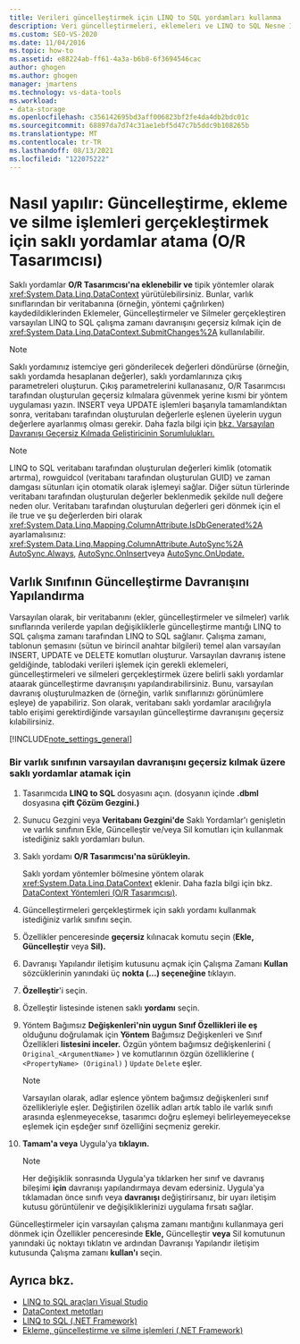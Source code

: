 ```yaml
---
title: Verileri güncelleştirmek için LINQ to SQL yordamları kullanma
description: Veri güncelleştirmeleri, eklemeleri ve LINQ to SQL Nesne İlişkisel Tasarımcısı gerçekleştirmek için LINQ to SQL Nesne İlişkisel Tasarımcısı (O/R Tasarımcısı) içinde saklı yordamları kullanın.
ms.custom: SEO-VS-2020
ms.date: 11/04/2016
ms.topic: how-to
ms.assetid: e88224ab-ff61-4a3a-b6b8-6f3694546cac
author: ghogen
ms.author: ghogen
manager: jmartens
ms.technology: vs-data-tools
ms.workload:
- data-storage
ms.openlocfilehash: c356142695bd3aff006823bf2fe4da4db2bdc01c
ms.sourcegitcommit: 68897da7d74c31ae1ebf5d47c7b5ddc9b108265b
ms.translationtype: MT
ms.contentlocale: tr-TR
ms.lasthandoff: 08/13/2021
ms.locfileid: "122075222"
---
```

# <a name="how-to-assign-stored-procedures-to-perform-updates-inserts-and-deletes-or-designer"></a>Nasıl yapılır: Güncelleştirme, ekleme ve silme işlemleri gerçekleştirmek için saklı yordamlar atama (O/R Tasarımcısı)

Saklı yordamlar **O/R Tasarımcısı'na eklenebilir ve** tipik yöntemler olarak <xref:System.Data.Linq.DataContext> yürütülebilirsiniz. Bunlar, varlık sınıflarından bir veritabanına (örneğin, yöntemi çağrılırken) kaydedildiklerinden Eklemeler, Güncelleştirmeler ve Silmeler gerçekleştiren varsayılan LINQ to SQL çalışma zamanı davranışını geçersiz kılmak için de <xref:System.Data.Linq.DataContext.SubmitChanges%2A> kullanılabilir.

> [!NOTE]
> Saklı yordamınız istemciye geri gönderilecek değerleri döndürürse (örneğin, saklı yordamda hesaplanan değerler), saklı yordamlarınıza çıkış parametreleri oluşturun. Çıkış parametrelerini kullanasanız, O/R Tasarımcısı tarafından oluşturulan geçersiz kılmalara güvenmek yerine kısmi bir yöntem uygulaması yazın. INSERT veya UPDATE işlemleri başarıyla tamamlandıktan sonra, veritabanı tarafından oluşturulan değerlerle eşlenen üyelerin uygun değerlere ayarlanmış olması gerekir. Daha fazla bilgi için [bkz. Varsayılan Davranışı Geçersiz Kılmada Geliştiricinin Sorumlulukları.](/dotnet/framework/data/adonet/sql/linq/responsibilities-of-the-developer-in-overriding-default-behavior)

> [!NOTE]
> LINQ to SQL veritabanı tarafından oluşturulan değerleri kimlik (otomatik artırma), rowguidcol (veritabanı tarafından oluşturulan GUID) ve zaman damgası sütunları için otomatik olarak işlemeyi sağlar. Diğer sütun türlerinde veritabanı tarafından oluşturulan değerler beklenmedik şekilde null değere neden olur. Veritabanı tarafından oluşturulan değerleri geri dönmek için el ile true ve şu değerlerden biri olarak <xref:System.Data.Linq.Mapping.ColumnAttribute.IsDbGenerated%2A> ayarlamalısınız:  <xref:System.Data.Linq.Mapping.ColumnAttribute.AutoSync%2A> [AutoSync.Always](<xref:System.Data.Linq.Mapping.AutoSync.Always>), [AutoSync.OnInsert](<xref:System.Data.Linq.Mapping.AutoSync.OnInsert>)veya [AutoSync.OnUpdate.](<xref:System.Data.Linq.Mapping.AutoSync.OnUpdate>)

## <a name="configure-the-update-behavior-of-an-entity-class"></a>Varlık Sınıfının Güncelleştirme Davranışını Yapılandırma

Varsayılan olarak, bir veritabanını (ekler, güncelleştirmeler ve silmeler) varlık sınıflarında verilerde yapılan değişikliklerle güncelleştirme mantığı LINQ to SQL çalışma zamanı tarafından LINQ to SQL sağlanır. Çalışma zamanı, tablonun şemasını (sütun ve birincil anahtar bilgileri) temel alan varsayılan INSERT, UPDATE ve DELETE komutları oluşturur. Varsayılan davranış istene geldiğinde, tablodaki verileri işlemek için gerekli eklemeleri, güncelleştirmeleri ve silmeleri gerçekleştirmek üzere belirli saklı yordamlar ataarak güncelleştirme davranışını yapılandırabilirsiniz. Bunu, varsayılan davranış oluşturulmazken de (örneğin, varlık sınıflarınızı görünümlere eşleye) de yapabiliriz. Son olarak, veritabanı saklı yordamlar aracılığıyla tablo erişimi gerektirdiğinde varsayılan güncelleştirme davranışını geçersiz kılabilirsiniz.

[!INCLUDE[note_settings_general](../data-tools/includes/note_settings_general_md.md)]

### <a name="to-assign-stored-procedures-to-override-the-default-behavior-of-an-entity-class"></a>Bir varlık sınıfının varsayılan davranışını geçersiz kılmak üzere saklı yordamlar atamak için

1. Tasarımcıda **LINQ to SQL** dosyasını açın. (dosyanın içinde **.dbml** dosyasına **çift Çözüm Gezgini.)**

2. Sunucu Gezgini  veya **Veritabanı Gezgini'de** Saklı Yordamlar'ı genişletin ve varlık sınıfının Ekle, Güncelleştir ve/veya Sil komutları için kullanmak istediğiniz saklı yordamları bulun. 

3. Saklı yordamı **O/R Tasarımcısı'na sürükleyin.**

     Saklı yordam yöntemler bölmesine yöntem olarak <xref:System.Data.Linq.DataContext> eklenir. Daha fazla bilgi için bkz. [DataContext Yöntemleri (O/R Tasarımcısı)](../data-tools/datacontext-methods-o-r-designer.md).

4. Güncelleştirmeleri gerçekleştirmek için saklı yordamı kullanmak istediğiniz varlık sınıfını seçin.

5. Özellikler penceresinde **geçersiz** kılınacak komutu seçin (**Ekle,** **Güncelleştir** veya **Sil).**

6. Davranışı Yapılandır iletişim kutusunu açmak için Çalışma Zamanı **Kullan** sözcüklerinin yanındaki üç **nokta (...) seçeneğine** tıklayın.

7. **Özelleştir**'i seçin.

8. Özelleştir listesinde istenen saklı **yordamı** seçin.

9. Yöntem Bağımsız **Değişkenleri'nin uygun** **Sınıf Özellikleri ile eş** olduğunu doğrulamak için **Yöntem** Bağımsız Değişkenleri ve Sınıf Özellikleri **listesini inceler.** Özgün yöntem bağımsız değişkenlerini ( `Original_<ArgumentName>` ) ve komutlarının özgün özelliklerine ( `<PropertyName> (Original)` ) `Update` `Delete` eşler.

    > [!NOTE]
    > Varsayılan olarak, adlar eşlence yöntem bağımsız değişkenleri sınıf özellikleriyle eşler. Değiştirilen özellik adları artık tablo ile varlık sınıfı arasında eşlenmeyecekse, tasarımcı doğru eşlemeyi belirleyemeyecekse eşlemek için eşdeğer sınıf özelliğini seçmeniz gerekir.

10. **Tamam'a veya** Uygula'ya **tıklayın.**

    > [!NOTE]
    > Her değişiklik sonrasında Uygula'ya tıklarken her sınıf ve davranış bileşimi **için** davranışı yapılandırmaya devam edersiniz. Uygula'ya tıklamadan önce sınıfı veya **davranışı** değiştirirsanız, bir uyarı iletişim kutusu görüntülenir ve değişikliklerinizi uygulama fırsatı sağlar.

Güncelleştirmeler için varsayılan çalışma zamanı mantığını kullanmaya geri dönmek için Özellikler  penceresinde **Ekle,** Güncelleştir **veya**  Sil komutunun yanındaki üç noktayı tıklatın ve ardından Davranışı Yapılandır iletişim kutusunda Çalışma zamanı **kullan'ı** seçin. 

## <a name="see-also"></a>Ayrıca bkz.

- [LINQ to SQL araçları Visual Studio](../data-tools/linq-to-sql-tools-in-visual-studio2.md)
- [DataContext metotları](../data-tools/datacontext-methods-o-r-designer.md)
- [LINQ to SQL (.NET Framework)](/dotnet/framework/data/adonet/sql/linq/index)
- [Ekleme, güncelleştirme ve silme işlemleri (.NET Framework)](/dotnet/framework/data/adonet/sql/linq/insert-update-and-delete-operations)
